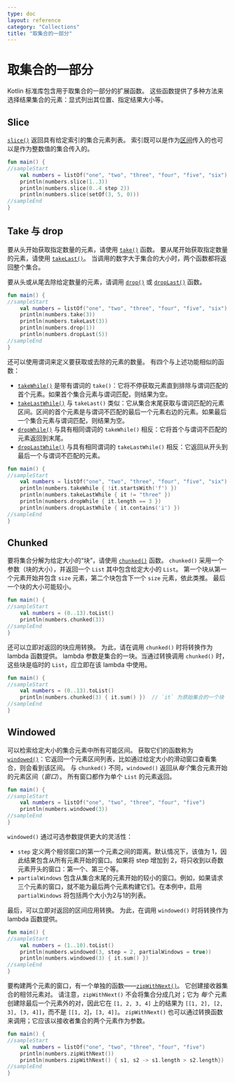 ```yaml
---
type: doc
layout: reference
category: "Collections"
title: "取集合的一部分"
---
```


# 取集合的一部分

Kotlin 标准库包含用于取集合的一部分的扩展函数。
这些函数提供了多种方法来选择结果集合的元素：显式列出其位置、指定结果大小等。

## Slice

[`slice()`](https://kotlinlang.org/api/latest/jvm/stdlib/kotlin.collections/slice.html) 返回具有给定索引的集合元素列表。
索引既可以是作为[区间](ranges.html)传入的也可以是作为整数值的集合传入的。



```kotlin
fun main() {
//sampleStart    
    val numbers = listOf("one", "two", "three", "four", "five", "six")    
    println(numbers.slice(1..3))
    println(numbers.slice(0..4 step 2))
    println(numbers.slice(setOf(3, 5, 0)))    
//sampleEnd
}
```


## Take 与 drop

要从头开始获取指定数量的元素，请使用 [`take()`](https://kotlinlang.org/api/latest/jvm/stdlib/kotlin.collections/take.html) 函数。
要从尾开始获取指定数量的元素，请使用 [`takeLast()`](https://kotlinlang.org/api/latest/jvm/stdlib/kotlin.collections/take-last.html)。
当调用的数字大于集合的大小时，两个函数都将返回整个集合。

要从头或从尾去除给定数量的元素，请调用 [`drop()`](https://kotlinlang.org/api/latest/jvm/stdlib/kotlin.collections/drop.html) 或 [`dropLast()`](https://kotlinlang.org/api/latest/jvm/stdlib/kotlin.collections/drop-last.html) 函数。



```kotlin
fun main() {
//sampleStart
    val numbers = listOf("one", "two", "three", "four", "five", "six")
    println(numbers.take(3))
    println(numbers.takeLast(3))
    println(numbers.drop(1))
    println(numbers.dropLast(5))
//sampleEnd
}
```


还可以使用谓词来定义要获取或去除的元素的数量。
有四个与上述功能相似的函数：

* [`takeWhile()`](https://kotlinlang.org/api/latest/jvm/stdlib/kotlin.collections/take-while.html) 是带有谓词的 `take()`：它将不停获取元素直到排除与谓词匹配的首个元素。如果首个集合元素与谓词匹配，则结果为空。
* [`takeLastWhile()`](https://kotlinlang.org/api/latest/jvm/stdlib/kotlin.collections/take-last-while.html) 与 `takeLast()` 类似：它从集合末尾获取与谓词匹配的元素区间。区间的首个元素是与谓词不匹配的最后一个元素右边的元素。如果最后一个集合元素与谓词匹配，则结果为空。
* [`dropWhile()`](https://kotlinlang.org/api/latest/jvm/stdlib/kotlin.collections/drop-while.html) 与具有相同谓词的 `takeWhile()` 相反：它将首个与谓词不匹配的元素返回到末尾。
* [`dropLastWhile()`](https://kotlinlang.org/api/latest/jvm/stdlib/kotlin.collections/drop-last-while.html) 与具有相同谓词的 `takeLastWhile()` 相反：它返回从开头到最后一个与谓词不匹配的元素。



```kotlin
fun main() {
//sampleStart
    val numbers = listOf("one", "two", "three", "four", "five", "six")
    println(numbers.takeWhile { !it.startsWith('f') })
    println(numbers.takeLastWhile { it != "three" })
    println(numbers.dropWhile { it.length == 3 })
    println(numbers.dropLastWhile { it.contains('i') })
//sampleEnd
}
```


## Chunked

要将集合分解为给定大小的“块”，请使用 [`chunked()`](https://kotlinlang.org/api/latest/jvm/stdlib/kotlin.collections/chunked.html) 函数。
`chunked()` 采用一个参数（块的大小），并返回一个 `List` 其中包含给定大小的 `List`。
第一个块从第一个元素开始并包含 `size` 元素，第二个块包含下一个 `size` 元素，依此类推。
最后一个块的大小可能较小。



```kotlin
fun main() {
//sampleStart
    val numbers = (0..13).toList()
    println(numbers.chunked(3))
//sampleEnd
}
```


还可以立即对返回的块应用转换。
为此，请在调用 `chunked()` 时将转换作为 lambda 函数提供。
lambda 参数是集合的一块。当通过转换调用 `chunked()` 时，
这些块是临时的 `List`，应立即在该 lambda 中使用。



```kotlin
fun main() {
//sampleStart
    val numbers = (0..13).toList() 
    println(numbers.chunked(3) { it.sum() })  // `it` 为原始集合的一个块
//sampleEnd
}
```


## Windowed

可以检索给定大小的集合元素中所有可能区间。
获取它们的函数称为 [`windowed()`](https://kotlinlang.org/api/latest/jvm/stdlib/kotlin.collections/windowed.html)：它返回一个元素区间列表，比如通过给定大小的滑动窗口查看集合，则会看到该区间。
与 `chunked()` 不同，`windowed()` 返回从*每个*集合元素开始的元素区间（_窗口_）。
所有窗口都作为单个 `List` 的元素返回。



```kotlin
fun main() {
//sampleStart
    val numbers = listOf("one", "two", "three", "four", "five")    
    println(numbers.windowed(3))
//sampleEnd
}
```


`windowed()` 通过可选参数提供更大的灵活性：

* `step` 定义两个相邻窗口的第一个元素之间的距离。默认情况下，该值为 1，因此结果包含从所有元素开始的窗口。如果将 step 增加到 2，将只收到以奇数元素开头的窗口：第一个、第三个等。
* `partialWindows` 包含从集合末尾的元素开始的较小的窗口。例如，如果请求三个元素的窗口，就不能为最后两个元素构建它们。在本例中，启用 `partialWindows` 将包括两个大小为2与1的列表。

最后，可以立即对返回的区间应用转换。
为此，在调用 `windowed()` 时将转换作为 lambda 函数提供。



```kotlin
fun main() {
//sampleStart
    val numbers = (1..10).toList()
    println(numbers.windowed(3, step = 2, partialWindows = true))
    println(numbers.windowed(3) { it.sum() })
//sampleEnd
}
```


要构建两个元素的窗口，有一个单独的函数——[`zipWithNext()`](https://kotlinlang.org/api/latest/jvm/stdlib/kotlin.collections/zip-with-next.html)。
它创建接收器集合的相邻元素对。
请注意，`zipWithNext()` 不会将集合分成几对；它为 _每个_ 元素创建除最后一个元素外的对，因此它在 `[1, 2, 3, 4]` 上的结果为 `[[1, 2], [2, 3], [3, 4]]`，而不是 `[[1, 2`]，`[3, 4]]`。
`zipWithNext()` 也可以通过转换函数来调用；它应该以接收者集合的两个元素作为参数。



```kotlin
fun main() {
//sampleStart
    val numbers = listOf("one", "two", "three", "four", "five")    
    println(numbers.zipWithNext())
    println(numbers.zipWithNext() { s1, s2 -> s1.length > s2.length})
//sampleEnd
}
```


